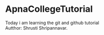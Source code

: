 # ApnaCollegeTutorial
Today i am learning the git and github tutorial
<br>
Autthor: Shrusti Shripannavar.

